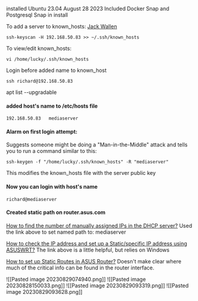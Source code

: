 installed Ubuntu 23.04 August 28 2023
Included Docker Snap and Postgresql Snap in install

To add a server to known_hosts: [Jack Wallen](https://www.techrepublic.com/article/how-to-easily-add-an-ssh-fingerprint-to-your-knownhosts-file-in-linux/)
```
ssh-keyscan -H 192.168.50.83 >> ~/.ssh/known_hosts
```
To view/edit known_hosts: 
```
vi /home/lucky/.ssh/known_hosts
```
Login before added name to known_host 
```
ssh richard@192.168.50.83 
```
apt list --upgradable

#### added host's name to /etc/hosts file
```
192.168.50.83   mediaserver
```
#### Alarm on first login attempt:
Suggests someone might be doing a "Man-in-the-Middle" attack and tells you to run a command similar to this:

```
ssh-keygen -f "/home/lucky/.ssh/known_hosts" -R "mediaserver"
```
This modifies the known_hosts file with the server public key

#### Now you can login with host's name
```
richard@mediaserver

```
#### Created static path on router.asus.com

[How to find the number of manually assigned IPs in the DHCP server?](https://www.asus.com/support/FAQ/1000906/)
Used the link above to set named path to: mediaserver 

[How to check the IP address and set up a Static/specific IP address using ASUSWRT?](https://www.asus.com/support/FAQ/114068/)
The link above is a little helpful, but relies on Windows

[How to set up Static Routes in ASUS Router?](https://www.asus.com/us/support/FAQ/1011706/)
 Doesn't make clear where much of the critical info can be found in the router interface.


![[Pasted image 20230829074940.png]]
![[Pasted image 20230828150033.png]]
![[Pasted image 20230829093319.png]]
![[Pasted image 20230829093628.png]]
